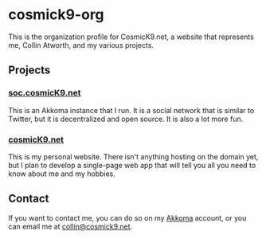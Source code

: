 # cosmick9-org
This is the organization profile for CosmicK9.net, a website that represents me, Collin Atworth, and my various projects.

## Projects
### [soc.cosmicK9.net](https://soc.cosmick9.net)
This is an Akkoma instance that I run. It is a social network that is similar to Twitter, but it is decentralized and open source. It is also a lot more fun.

### [cosmicK9.net](https://cosmick9.net)
This is my personal website. There isn't anything hosting on the domain yet, but I plan to develop a single-page web app that will tell you all you need to know about me and my hobbies.

## Contact
If you want to contact me, you can do so on my [Akkoma](https://soc.cosmick9.net/cosmick9) account, or you can email me at [collin@cosmick9.net](mailto:collin@cosmick9.net).
